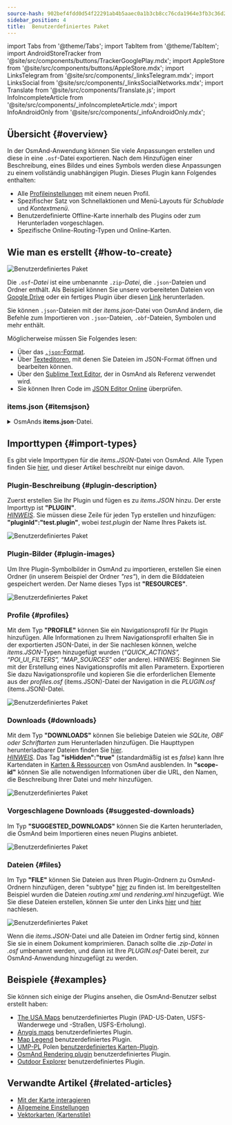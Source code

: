 ```yaml
---
source-hash: 902bef4fdd0d54f22291ab4b5aaec0a1b3cb8cc76cda1964e3fb3c36d2adb6fb
sidebar_position: 4
title:  Benutzerdefiniertes Paket
---
```


import Tabs from '@theme/Tabs';
import TabItem from '@theme/TabItem';
import AndroidStoreTracker from '@site/src/components/buttons/TrackerGooglePlay.mdx';
import AppleStore from '@site/src/components/buttons/AppleStore.mdx';
import LinksTelegram from '@site/src/components/_linksTelegram.mdx';
import LinksSocial from '@site/src/components/_linksSocialNetworks.mdx';
import Translate from '@site/src/components/Translate.js';
import InfoIncompleteArticle from '@site/src/components/_infoIncompleteArticle.mdx';
import InfoAndroidOnly from '@site/src/components/_infoAndroidOnly.mdx';


## Übersicht {#overview}

In der OsmAnd-Anwendung können Sie viele Anpassungen erstellen und diese in eine `.osf`-Datei exportieren. Nach dem Hinzufügen einer Beschreibung, eines Bildes und eines Symbols werden diese Anpassungen zu einem vollständig unabhängigen Plugin. Dieses Plugin kann Folgendes enthalten:

- Alle [Profileinstellungen](../personal/profiles.md) mit einem neuen Profil.
- Spezifischer Satz von Schnellaktionen und Menü-Layouts für *Schublade* und *Kontextmenü*.
- Benutzerdefinierte Offline-Karte innerhalb des Plugins oder zum Herunterladen vorgeschlagen.
- Spezifische Online-Routing-Typen und Online-Karten.


## Wie man es erstellt {#how-to-create}

![Benutzerdefiniertes Paket](@site/static/img/plugins/custom/1.jpg)

Die `.osf`-*Datei* ist eine umbenannte `.zip`-*Datei*, die `.json`-Dateien und Ordner enthält. Als Beispiel können Sie unsere vorbereiteten Dateien von [Google Drive](https://drive.google.com/drive/folders/1wDPGThkdRi9_3UrCKROgt49qi-1gM6jk?usp=sharing) oder ein fertiges Plugin über diesen [Link](https://drive.google.com/open?id=1efZ01uAIL27aTQLLoTl8KYH-ts_WSRSe) herunterladen.  

Sie können `.json`-Dateien mit der *items.json*-Datei von OsmAnd ändern, die Befehle zum Importieren von `.json`-Dateien, `.obf`-Dateien, Symbolen und mehr enthält.

Möglicherweise müssen Sie Folgendes lesen:

- Über das [`.json`-Format](https://en.wikipedia.org/wiki/JSON).
- Über [Texteditoren](https://en.wikipedia.org/wiki/List_of_text_editors), mit denen Sie Dateien im JSON-Format öffnen und bearbeiten können.
- Über den [Sublime Text Editor](https://en.wikipedia.org/wiki/Sublime_Text), der in OsmAnd als Referenz verwendet wird.
- Sie können Ihren Code im [JSON Editor Online](https://jsoneditoronline.org/) überprüfen.


### items.json {#itemsjson}

<details>
<summary> OsmAnds <b>items.json</b>-Datei. </summary> 

```
{
   "version":1,
   "items":[

      {
         "type":"PLUGIN",
         "pluginId":"test.plugin",
         "version" : 1,
         "icon": {
             "" : "@plugin-id.png"
             
         },
         "image": {
             "" :"@plugin-image.webp"
         },
         "name":{
            "":"Test Plugin",
            "ru":"Test Plugin: RU language"
         },
         "description":{
            "":"This package is a test package and displays test information.",
            "ru":"This package is a test package and displays test information. RU language."
         }
      },

      {
         "type":"RESOURCES",
         "pluginId":"test.plugin",
         "file":"res"
      },


      {
         "type":"DOWNLOADS",
         "pluginId":"test.plugin",
         "items":[
            {
               "path":"test",
               "name":{
                  "":"My offline maps",
                  "ru":"RU: My offline maps"
               },
               "icon":{
                  "":"ic_world_globe_dark"
               },
               "header-color":"#002E64",
               "description":{
                  "text":{
                     "":"This package is a collection of online and offline map sources of various types.",
                     "ru":"RU: This package is a collection of online and offline map sources of various types."
                  },
                  "button":[
                     {
                        "":"Telegram chat OsmAnd",
                        "url":"https:\/\/t.me\/OsmAndMaps"
                     }
                  ]
               }
            },
            {
               "scope-id":"offline-maps",
               "path":"test/Waterway",
               "header-color":"#002E64",
               "name":{
                  "":"Waterway",
                  "ru":"RU: waterway"
               },
               "icon":{
                  "":"ic_world_globe_dark"
               },
               "items":[
                  {
                     "name":{
                        "":"Offline Waterway map SA",
                        "ru":"RU: Offline Waterway map SA"
                     },
                     "filename":"waterway.obf.zip",
                     "type":"map",
                     "isHidden":"true",
                     "timestamp":1582994500,
                     "containerSize":28195301,
                     "contentSize":28195301,
                     "description":{
                        "text":{
                           "":"Zoom min: 0<br />Zoom max: 19<br />Countries: SA",
                           "ru":"RU: Zoom min: 0<br />Zoom max: 19<br />Countries: SA"
                        },
                        "image":[
                           "https://drive.google.com/uc?id=16HjUHsSWNgeQI0bmuup9ohpyrg6rWkHH&export=download"
                        ]
                     },
                     "downloadurl":"https://drive.google.com/uc?id=10iP2VZexHtHC0QLhACZ1QoEy-duNN5Wg&export=download",
                     "firstsubname":{
                        "":"Waterway",
                        "ru":"RU: Waterway"
                     },
                     "secondsubname":{
                        "":"",
                        "ru":""
                     }
                }
           ]
        }] 
    },

      {
         "type":"PROFILE",
         "pluginId":"test.plugin",
         "file":"bicycle_test.json",
         "appMode":{
            "iconColor":"RED",
            "iconName":"ic_action_motorcycle_dark",
            "locIcon":"BENTLEY",
            "navIcon":"BENTLEY",
            "order":32,
            "parent":"bicycle",
            "stringKey":"bicycle_test",
            "userProfileName" : "Test Prof"
         },
         "prefs" : {
            "drawer_logo": { "" : "@logo.png"},
            "drawer_url" : { "" : "https://osmand.net"},
            "drawer_items" : { "hidden" : ["dashboard"], "order" : ["map_markers", "my_places", "search"] },
            "context_menu_items" : {},
            "configure_map_items" : {},
            "route_service":"OSMAND",
            "renderer":"test-rendering.render.xml",
            "routing_profile":"routing-test.xml/test-car"
        }
      },

      {
         "type":"FILE",
         "pluginId":"test.plugin",
         "subtype" : "rendering_style",
         "file":"\/rendering\/test-rendering.render.xml"
      },

      {
         "type":"FILE",
         "pluginId":"test.plugin",
         "subtype" : "routing_config",
         "file":"\/routing\/routing-test.xml"
      },

      {
         "type":"SUGGESTED_DOWNLOADS",
         "pluginId":"test.plugin",
         "comment-1" : "search-type are latlon (closest by latlon), worldregion (by boundaries if name matches worldRegion downloadName as we do for default types), by default natural order, limit finds first N elements",
         "comment-2" : "predefined scope-id are @type of indexes.xml map, srtm_map, road_map, wikimap, wikivoyage, hillshade, slope, fonts, voice, depth ",
         "comment-3" : "names filters ignore case by name.contains(filterName)",
         "items": [{
             "scope-id" : "test-downloads",
             "limit" : 1,
             "search-type" : "latlon"
         }, {
             "scope-id" : "road_map",
             "names" : [
                 "Poland_lesser-poland_europe_2.obf.zip", "netherlands_noord-holland_europe"]
         }, {
             "scope-id" : "wikimap",
             "search-type" : "worldregion"
         }]
      },

      {
         "type":"NAVIGATION_ICONS",
         "pluginId":"test.plugin",
         "items" : [{
            "locationIcon": {
                 "" : "@bentley-car.png"
            },
            "locationIconId": "BENTLEY", 
            "navigationIcon": {
                 "" : "@bentley-car-moving.png"
            },
            "navigationIconId": "BENTLEY"
         }]
      },
      
      {
         "type":"QUICK_ACTIONS",
         "pluginId":"test.plugin",
         "items": [{
            "name": "Test quick action",
            "actionType": "osmbug.add",
            "params": "{\"dialog\":\"false\",\"message\":\"Message\"}"
          }]
      },

      {
         "type":"POI_UI_FILTERS",
         "pluginId":"test.plugin",
          "items": [{
                "name": "Test Search",
                "filterId": "test_search",
                "acceptedTypes": "{\"sustenance\":[\"bar\",\"alpine_hut\"]}"
            }]
      },

      {
         "type":"MAP_SOURCES",
         "pluginId":"test.plugin",
         "items": [{
            "sql": false,
            "name": "OsmAnd (test)",
            "minZoom": 1,
            "maxZoom": 19,
            "url": "https:\/\/tile.osmand.net\/hd\/{0}\/{1}\/{2}.png",
            "ellipsoid": false,
            "inverted_y": false,
            "timesupported": false,
            "expire": -1,
            "inversiveZoom": false,
            "ext": ".png",
            "tileSize": 512,
            "bitDensity": 8,
            "avgSize": 18000
        }]
      }
   ]
}

```

</details>


## Importtypen {#import-types}

Es gibt viele Importtypen für die *items.JSON*-Datei von OsmAnd. Alle Typen finden Sie [hier](https://github.com/osmandapp/Osmand/blob/r3.7/OsmAnd/src/net/osmand/plus/settings/backend/SettingsHelper.java#L133), und dieser Artikel beschreibt nur einige davon.

### Plugin-Beschreibung {#plugin-description}

Zuerst erstellen Sie Ihr Plugin und fügen es zu *items.JSON* hinzu. Der erste Importtyp ist **"PLUGIN"**.  
   *<u>HINWEIS</u>*. Sie müssen diese Zeile für jeden Typ erstellen und hinzufügen: **"pluginId":"test.plugin"**, wobei *test.plugin* der Name Ihres Pakets ist.  

   ![Benutzerdefiniertes Paket](@site/static/img/plugins/custom/2.jpg)

### Plugin-Bilder {#plugin-images}

Um Ihre Plugin-Symbolbilder in OsmAnd zu importieren, erstellen Sie einen Ordner (in unserem Beispiel der Ordner *"res"*), in dem die Bilddateien gespeichert werden. Der Name dieses Typs ist **"RESOURCES"**.  

   ![Benutzerdefiniertes Paket](@site/static/img/plugins/custom/4.jpg)


### Profile {#profiles}

Mit dem Typ **"PROFILE"** können Sie ein Navigationsprofil für Ihr Plugin hinzufügen. Alle Informationen zu Ihrem Navigationsprofil erhalten Sie in der exportierten JSON-Datei, in der Sie nachlesen können, welche *items.JSON*-Typen hinzugefügt wurden (*“QUICK_ACTIONS”, “POI_UI_FILTERS”, “MAP_SOURCES”* oder andere).
HINWEIS: Beginnen Sie mit der Erstellung eines Navigationsprofils mit allen Parametern. Exportieren Sie dazu Navigationsprofile und kopieren Sie die erforderlichen Elemente aus der *profiles.osf* (items.JSON)-Datei der Navigation in die *PLUGIN.osf* (items.JSON)-Datei.  

   ![Benutzerdefiniertes Paket](@site/static/img/plugins/custom/6.jpg)

### Downloads {#downloads}

Mit dem Typ **"DOWNLOADS"** können Sie beliebige Dateien wie *SQLite, OBF oder Schriftarten* zum Herunterladen hinzufügen. Die Haupttypen herunterladbarer Dateien finden Sie [hier](https://github.com/osmandapp/Osmand/blob/master/OsmAnd/src/net/osmand/plus/download/DownloadActivityType.java#L33).  
   *<u>HINWEIS</u>*. Das Tag **"isHidden":"true"** (standardmäßig ist es *false*) kann Ihre Kartendaten in [Karten & Ressourcen](../personal/maps-resources.md#local-menu) von OsmAnd ausblenden. In **"scope-id"** können Sie alle notwendigen Informationen über die URL, den Namen, die Beschreibung Ihrer Datei und mehr hinzufügen.  

   ![Benutzerdefiniertes Paket](@site/static/img/plugins/custom/3.jpg)

### Vorgeschlagene Downloads {#suggested-downloads}

Im Typ **"SUGGESTED_DOWNLOADS"** können Sie die Karten herunterladen, die OsmAnd beim Importieren eines neuen Plugins anbietet.  

   ![Benutzerdefiniertes Paket](@site/static/img/plugins/custom/7.jpg)

### Dateien {#files}

 Im Typ **"FILE"** können Sie Dateien aus Ihren Plugin-Ordnern zu OsmAnd-Ordnern hinzufügen, deren "subtype" [hier](https://github.com/osmandapp/Osmand/blob/r3.7/OsmAnd/src/net/osmand/plus/settings/backend/SettingsHelper.java#L1312) zu finden ist. Im bereitgestellten Beispiel wurden die Dateien *routing.xml* und *rendering.xml* hinzugefügt. Wie Sie diese Dateien erstellen, können Sie unter den Links [hier](https://github.com/osmandapp/OsmAnd-resources/blob/master/routing/routing.xml) und [hier](https://github.com/osmandapp/OsmAnd-resources/tree/master/rendering_styles) nachlesen.  

   ![Benutzerdefiniertes Paket](@site/static/img/plugins/custom/8.jpg)

Wenn die *items.JSON*-Datei und alle Dateien im Ordner fertig sind, können Sie sie in einem Dokument komprimieren. Danach sollte die *.zip-Datei* in *.osf* umbenannt werden, und dann ist Ihre *PLUGIN.osf*-Datei bereit, zur OsmAnd-Anwendung hinzugefügt zu werden.


## Beispiele {#examples}

Sie können sich einige der Plugins ansehen, die OsmAnd-Benutzer selbst erstellt haben:

 - [The USA Maps](https://osmand.net/uploads/plugins/us.maps/2/us.maps-2.osf) benutzerdefiniertes Plugin (PAD-US-Daten, USFS-Wanderwege und -Straßen, USFS-Erholung).
 - [Anygis maps](https://osmand.net/uploads/plugins/ru.anygis.plugin/2/ru.anygis.plugin-2.osf) benutzerdefiniertes Plugin.
 - [Map Legend](https://osmand.net/uploads/plugins/legend.plugin/1/legend.plugin-1.osf) benutzerdefiniertes Plugin.
 - [UMP-PL](https://ump.waw.pl/) Polen [benutzerdefiniertes Karten-Plugin](https://osmand.net/uploads/plugins/UMP_map.plugin/1/UMP_map.plugin-1.osf).
 - [OsmAnd Rendering plugin](https://osmand.net/uploads/plugins/osmand.rendering.plugin/1/osmand.rendering.plugin-1.osf) benutzerdefiniertes Plugin.
 - [Outdoor Explorer](https://osmand.net/uploads/plugins/outdoor-explorer.plugin/1/outdoor-explorer.plugin-1.osf) benutzerdefiniertes Plugin.


## Verwandte Artikel {#related-articles}

- [Mit der Karte interagieren](../../user/map/interact-with-map.md)
- [Allgemeine Einstellungen](../../user/personal/global-settings.md)
- [Vektorkarten (Kartenstile)](../../user/map/vector-maps.md)
